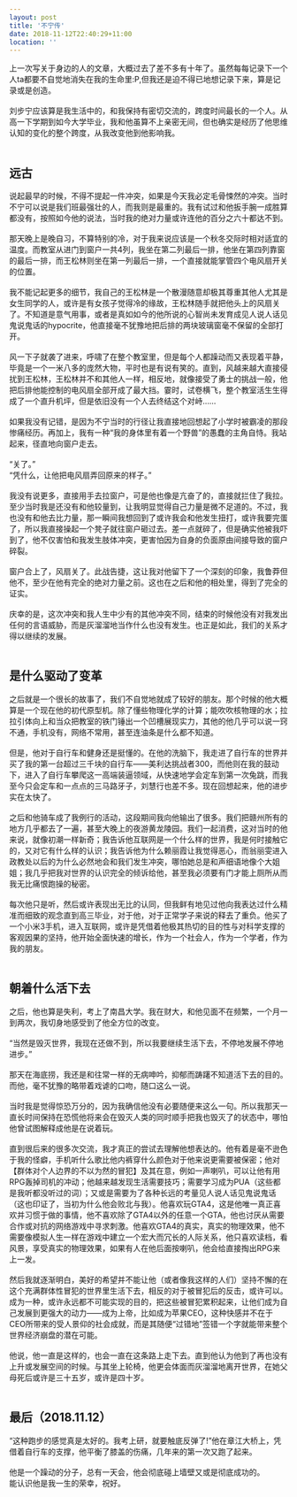 ```yaml
---
layout: post
title: '不宁传'
date: 2018-11-12T22:40:29+11:00
location: ''
---
```


上一次写关于身边的人的文章，大概过去了差不多有十年了。虽然每每记录下一个人ta都要不自觉地消失在我的生命里:P,但我还是迫不得已地想记录下来，算是记录或是创造。<br />
<br />
刘步宁应该算是我生活中的，和我保持有密切交流的，跨度时间最长的一个人。从高一下学期到如今大学毕业，我和他虽算不上亲密无间，但也确实是经历了他思维认知的变化的整个跨度，从我改变他到他影响我。<br />
<br />
<h2>
远古</h2>
说起最早的时候，不得不提起一件冲突，如果是今天我必定毛骨悚然的冲突。当时不宁可以说是我们班最强壮的人，而我则是最重的。我有试过和他扳手腕一成胜算都没有，按照如今他的说法，当时我的绝对力量或许连他的百分之六十都达不到。<br />
<br />
那天晚上是晚自习，不算特别的冷，对于我来说应该是一个秋冬交际时相对适宜的温度。而教室从进门到窗户一共4列，我坐在第二列最后一排，他坐在第四列靠窗的最后一排，而王松林则坐在第一列最后一排，一个直接就能掌管四个电风扇开关的位置。<br />
<br />
我不能记起更多的细节，我自己的王松林是一个散漫随意却极其尊重其他人尤其是女生同学的人，或许是有女孩子觉得冷的缘故，王松林随手就把他头上的风扇关了。不知道是意气用事，或者是真如如今的他所说的心智尚未发育成见人说人话见鬼说鬼话的hypocrite，他直接毫不犹豫地把后排的两块玻璃窗毫不保留的全部打开。<br />
<br />
风一下子就袭了进来，呼啸了在整个教室里，但是每个人都躁动而又表现着平静，毕竟是一个一米八多的庞然大物，平时也是有说有笑的。直到，风越来越大直接侵扰到王松林，王松林并不和其他人一样，相反地，就像接受了勇士的挑战一般，他把后排他能控制的电风扇全部开成了最大挡。霎时，试卷横飞，整个教室活生生得成了一个直升机坪，但是依旧没有一个人去终结这个对峙……<br />
<br />
如果我没有记错，是因为不宁当时的行径让我直接地回想起了小学时被霸凌的那段惨痛经历。再加上，我有一种“我的身体里有着一个野兽”的愚蠢的主角自恃。我站起来，径直地向窗户走去。<br />
<br />
“关了。”<br />
“凭什么，让他把电风扇弄回原来的样子。”<br />
<br />
我没有说更多，直接用手去拉窗户，可是他也像是亢奋了的，直接就拦住了我拉。至少当时我是还没有和他较量到，让我明显觉得自己力量是微不足道的。不过，我也没有和他去比力量，那一瞬间我想回到了或许我会和他发生扭打，或许我要完蛋了，所以我直接操起一个凳子就往窗户砸过去。差一点就碎了，但是确实他被我吓到了，他不仅害怕和我发生肢体冲突，更害怕因为自身的负面原由间接导致的窗户碎裂。<br />
<br />
窗户合上了，风扇关了。此战告捷，这让我对他留下了一个深刻的印象，我鲁莽但他不，至少在他有完全的绝对力量之前。这也在之后和他的相处里，得到了完全的证实。<br />
<br />
庆幸的是，这次冲突和我人生中少有的其他冲突不同，结束的时候他没有对我发出任何的言语威胁，而是灰溜溜地当作什么也没有发生。也正是如此，我们的关系才得以继续的发展。<br />
<br />
<h2>
<b>是什么驱动了变革</b></h2>
<div>
之后就是一个很长的故事了，我们不自觉地就成了较好的朋友。那个时候的他大概算是一个现在他的初代原型机。除了懂些物理化学的计算；能吹吹核物理的水；拉拉引体向上和当众把教室的铁门锤出一个凹槽展现实力，其他的他几乎可以说一窍不通，手机没有，网络不常用，甚至连油条是什么都不知道。</div>
<div>
<br /></div>
<div>
但是，他对于自行车和健身还是挺懂的。在他的洗脑下，我走进了自行车的世界并买了我的第一台超过三千块的自行车——美利达挑战者300，而他则在我的鼓动下，进入了自行车攀爬这一高端装逼领域，从快速地学会定车到第一次兔跳，而我至今只会定车和一点点的三马路牙子，刘慧行也差不多。现在回想起来，他的进步实在太快了。</div>
<div>
<br /></div>
<div>
之后和他骑车成了我例行的活动，这段期间我向他输出了很多。我们把赣州所有的地方几乎都去了一遍，甚至大晚上的夜游黄龙陵园。我们一起消费，这对当时的他来说，就像初潮一样新奇；我告诉他互联网是一个什么样的世界，我是何时接触它的，又对它有什么样的认识；我告诉他为什么赖丽霞让我觉得恶心，而翁丽雯进入政教处以后的为什么必然地会和我们发生冲突，哪怕她总是和声细语地像个大姐姐；我几乎把我对世界的认识完全的倾诉给他，甚至我必须要有门才能上厕所从而我无比痛恨跑操的秘密。</div>
<div>
<br /></div>
<div>
每次他只是听，然后或许表现出无比的认同，但我鲜有地见过他向我表达过什么精准而细致的观念直到高三毕业，对于他，对于正常学子来说的释去了重负。他买了一个小米3手机，进入互联网，或许是凭借着他极其热切的目的性与对科学支撑的客观因果的坚持，他开始全面快速的增长，作为一个社会人，作为一个学者，作为我的朋友。</div>
<div>
<br /></div>
<h2>
<b>朝着什么活下去</b></h2>
<div>
之后，他也算是失利，考上了南昌大学。我在财大，和他见面不在频繁，一个月一到两次，我切身地感受到了他全方位的改变。</div>
<div>
<br /></div>
<div>
“当然是毁灭世界，我现在还做不到，所以我要继续生活下去，不停地发展不停地进步。”</div>
<div>
<br /></div>
<div>
那天在海底捞，我还是和往常一样的无病呻吟，抑郁而踌躇不知道活下去的目的。而他，毫不犹豫的略带着戏谑的口吻，随口这么一说。</div>
<div>
<br /></div>
<div>
当时我是觉得惊恐万分的，因为我确信他没有必要随便来这么一句。所以我那天一直长时间保持在恐慌他将来会在毁灭人类的同时顺手把我也毁灭了的状态中，哪怕他曾试图解释成他是在说着玩。</div>
<div>
<br /></div>
<div>
直到很后来的很多次交流，我才真正的尝试去理解他想表达的。他有着是毫不逊色于我的怪癖，手机听什么歌比他内裤穿什么颜色对于他来说更需要被保密；他对【群体对个人边界的不以为然的冒犯】及其在意，例如一声喇叭，可以让他有用RPG轰掉司机的冲动；他越来越发现生活需要技巧；需要学习成为PUA（这些都是我听都没听过的词）；又或是需要为了各种长远的考量见人说人话见鬼说鬼话（这也印证了，当初为什么他会败北与我）。他喜欢玩GTA4，这是他唯一真正喜欢并习惯于做的事情，他不喜欢除了GTA4以外的任意一个GTA，他也讨厌从需要合作或对抗的网络游戏中寻求刺激。他喜欢GTA4的真实，真实的物理效果，他不需要像模拟人生一样在游戏中建立一个宏大而冗长的人际关系，他只喜欢读档，看风景，享受真实的物理效果，如果有人在他后面按喇叭，他会给直接掏出RPG来上一发。</div>
<br />
然后我就逐渐明白，美好的希望并不能让他（或者像我这样的人们）坚持不懈的在这个充满群体性冒犯的世界里生活下去，相反的对于被冒犯后的反击，或许可以。成为一种，或许永远都不可能实现的目的，把这些被冒犯累积起来，让他们成为自己发展到更强大的动力——成为上帝，比如成为苹果CEO，这种快感并不在于CEO所带来的受人景仰的社会成就，而是其随便“过错地”签错一个字就能带来整个世界经济崩盘的潜在可能。<br />
<br />
他说，他一直是这样的，也会一直在这条路上走下去。直到他认为他到了再也没有上升或发展空间的时候。与其坐上轮椅，他更会体面而灰溜溜地离开世界，在她父母死后或许是三十五岁，或许是四十岁。<br />
<br />
<h2>
最后（2018.11.12）</h2>
“这种跑步的感觉真是太好的。我考上研，就要触底反弹了!”他在章江大桥上，凭借着自行车的支撑，他平衡了膝盖的伤痛，几年来的第一次又跑了起来。<br />
<br />
他是一个躁动的分子，总有一天会，他会彻底碰上墙壁又或是彻底成功的。<br />
能认识他是我一生的荣幸，祝好。